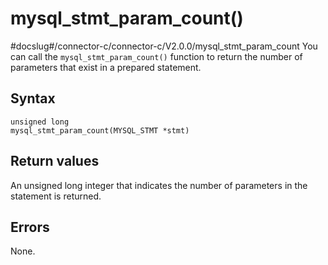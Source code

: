 mysql_stmt_param_count() 
=============================================
#docslug#/connector-c/connector-c/V2.0.0/mysql_stmt_param_count
You can call the `mysql_stmt_param_count()` function to return the number of parameters that exist in a prepared statement. 

Syntax 
---------------------------

```unknow
unsigned long
mysql_stmt_param_count(MYSQL_STMT *stmt)
```



Return values 
----------------------------------

An unsigned long integer that indicates the number of parameters in the statement is returned.

Errors 
---------------------------

None.

